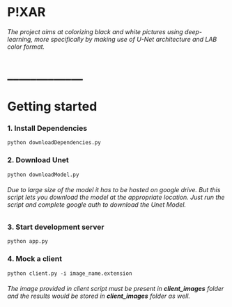 # P!XAR
###### The project aims at colorizing black and white pictures using deep-learning, more specifically by making use of U-Net architecture and LAB color format.

# _____________

# Getting started

### 1. Install Dependencies
`python downloadDependencies.py`

### 2. Download Unet
`python downloadModel.py`
###### Due to large size of the model it has to be hosted on google drive. But this script lets you download the model at the appropriate location. Just run the script and complete google auth to download the Unet Model.

### 3. Start development server 
`python app.py`

### 4. Mock a client
`python client.py -i image_name.extension`

###### The image provided in client script must be present in **client_images** folder and the results would be stored in **client_images** folder as well.    